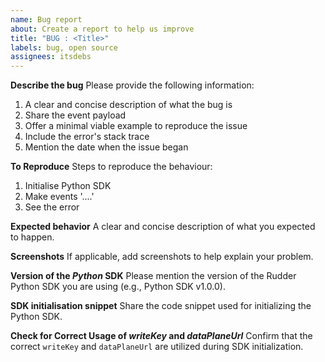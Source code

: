 ```yaml
---
name: Bug report
about: Create a report to help us improve
title: "BUG : <Title>"
labels: bug, open source
assignees: itsdebs
---
```


**Describe the bug**
Please provide the following information:

1. A clear and concise description of what the bug is
2. Share the event payload
3. Offer a minimal viable example to reproduce the issue
4. Include the error's stack trace
5. Mention the date when the issue began

**To Reproduce**
Steps to reproduce the behaviour:

1. Initialise Python SDK
2. Make events '....'
3. See the error

**Expected behavior**
A clear and concise description of what you expected to happen.

**Screenshots**
If applicable, add screenshots to help explain your problem.

**Version of the _Python_ SDK**
Please mention the version of the Rudder Python SDK you are using (e.g., Python SDK v1.0.0).

**SDK initialisation snippet**
Share the code snippet used for initializing the Python SDK.

**Check for Correct Usage of _writeKey_ and _dataPlaneUrl_**
Confirm that the correct `writeKey` and `dataPlaneUrl` are utilized during SDK initialization.
